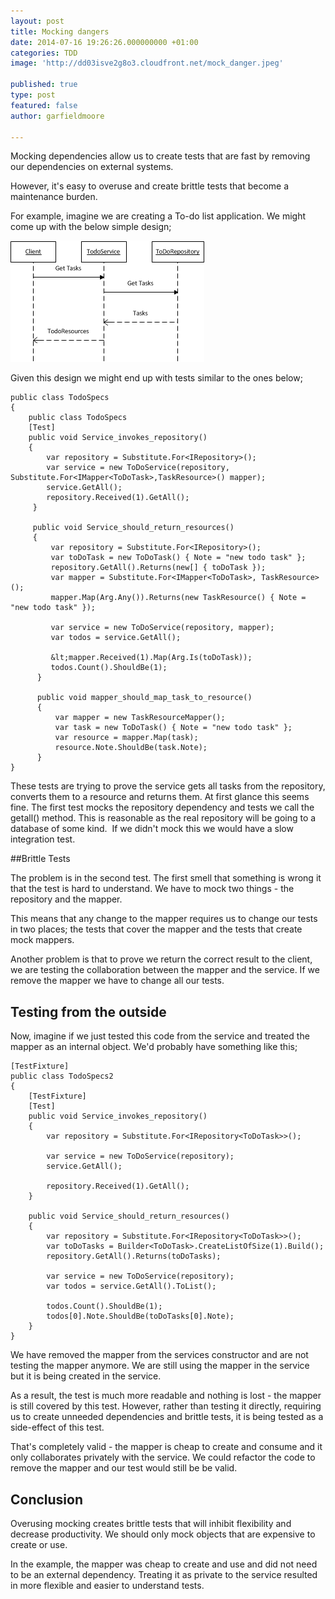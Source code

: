 ```yaml
---
layout: post
title: Mocking dangers
date: 2014-07-16 19:26:26.000000000 +01:00
categories: TDD
image: 'http://dd03isve2g8o3.cloudfront.net/mock_danger.jpeg'

published: true
type: post
featured: false
author: garfieldmoore

---
```

Mocking dependencies allow us to create tests that are fast by removing our dependencies on external systems.

However, it's easy to overuse and create brittle tests that become a maintenance burden.

For example, imagine we are creating a To-do list application. We might come up with the below simple design;

![todo design](/assets/images/todo_design.png)  

Given this design we might end up with tests similar to the ones below;

	public class TodoSpecs
	{
	    public class TodoSpecs
	    [Test]
	    public void Service_invokes_repository()
	    {
	        var repository = Substitute.For<IRepository>();
	        var service = new ToDoService(repository, Substitute.For<IMapper<ToDoTask>,TaskResource>() mapper);
	        service.GetAll();
	        repository.Received(1).GetAll();
	     }

	     public void Service_should_return_resources()
	     {
	         var repository = Substitute.For<IRepository>();
	         var toDoTask = new ToDoTask() { Note = "new todo task" };
	         repository.GetAll().Returns(new[] { toDoTask });
	         var mapper = Substitute.For<IMapper<ToDoTask>, TaskResource>();
	         mapper.Map(Arg.Any()).Returns(new TaskResource() { Note = "new todo task" });

	         var service = new ToDoService(repository, mapper);
	         var todos = service.GetAll();

	         &lt;mapper.Received(1).Map(Arg.Is(toDoTask));
	         todos.Count().ShouldBe(1);
	      }

	      public void mapper_should_map_task_to_resource()
	      {
	          var mapper = new TaskResourceMapper();
	          var task = new ToDoTask() { Note = "new todo task" };
	          var resource = mapper.Map(task);
	          resource.Note.ShouldBe(task.Note);
	      }
	}

These tests are trying to prove the service gets all tasks from the repository, converts them to a resource and returns them. At first glance this seems fine. The first test mocks the repository dependency and tests we call the getall() method. This is reasonable as the real repository will be going to a database of some kind.  If we didn't mock this we would have a slow integration test.

##Brittle Tests

The problem is in the second test. The first smell that something is wrong it that the test is hard to understand. We have to mock two things - the repository and the mapper.

This means that any change to the mapper requires us to change our tests in two places; the tests that cover the mapper and the tests that create mock mappers.

Another problem is that to prove we return the correct result to the client, we are testing the collaboration between the mapper and the service. If we remove the mapper we have to change all our tests.

## Testing from the outside
Now, imagine if we just tested this code from the service and treated the mapper as an internal object. We'd probably have something like this;

	[TestFixture]
	public class TodoSpecs2
	{
	    [TestFixture]
	    [Test]
	    public void Service_invokes_repository()
	    {
	        var repository = Substitute.For<IRepository<ToDoTask>>();

	        var service = new ToDoService(repository);
	        service.GetAll();

	        repository.Received(1).GetAll();
	    }

	    public void Service_should_return_resources()
	    {
	        var repository = Substitute.For<IRepository<ToDoTask>>();
	        var toDoTasks = Builder<ToDoTask>.CreateListOfSize(1).Build();    
	        repository.GetAll().Returns(toDoTasks);

	        var service = new ToDoService(repository);
	        var todos = service.GetAll().ToList();

	        todos.Count().ShouldBe(1);
	        todos[0].Note.ShouldBe(toDoTasks[0].Note);
	    }
	}

We have removed the mapper from the services constructor and are not testing the mapper anymore. We are still using the mapper in the service but it is being created in the service.

As a result, the test is much more readable and nothing is lost - the mapper is still covered by this test. However, rather than testing it directly, requiring us to create unneeded dependencies and brittle tests, it is being tested as a side-effect of this test.

That's completely valid - the mapper is cheap to create and consume and it only collaborates privately with the service. We could refactor the code to remove the mapper and our test would still be be valid.

## Conclusion

Overusing mocking creates brittle tests that will inhibit flexibility and decrease productivity. We should only mock objects that are expensive to create or use.

In the example, the mapper was cheap to create and use and did not need to be an external dependency. Treating it as private to the service resulted in more flexible and easier to understand tests.
